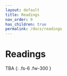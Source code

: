```yaml
---
layout: default
title: Readings
nav_order: 9
has_children: true
permalink: /docs/readings
---
```


# Readings

TBA
{: .fs-6 .fw-300 }

